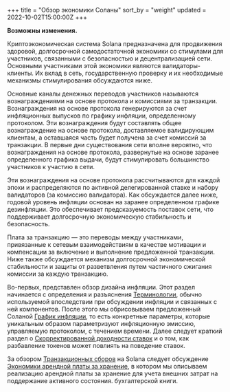 +++
title = "Обзор экономики Соланы"
sort_by = "weight"
updated = 2022-10-02T15:00:00Z
+++

**Возможны изменения.**

Криптоэкономическая система Solana предназначена для продвижения здоровой, долгосрочной самодостаточной экономики со стимулами для участников, связанными с безопасностью и децентрализацией сети. Основными участниками этой экономики являются валидаторы-клиенты. Их вклад в сеть, государственную проверку и их необходимые механизмы стимулирования обсуждаются ниже.

Основные каналы денежных переводов участников называются вознаграждениями на основе протокола и комиссиями за транзакции. Вознаграждения на основе протокола генерируются за счет инфляционных выпусков по графику инфляции, определенному протоколом. Эти вознаграждения будут составлять общее вознаграждение на основе протокола, доставляемое валидирующим клиентам, а оставшаяся часть будет получена за счет комиссий за транзакции. В первые дни существования сети вполне вероятно, что вознаграждения на основе протокола, развернутые на основе заранее определенного графика выдачи, будут стимулировать большинство участников к участию в сети.

Эти вознаграждения на основе протокола рассчитываются для каждой эпохи и распределяются по активной делегированной ставке и набору валидаторов (за комиссию валидатора). Как обсуждается далее ниже, годовой уровень инфляции основан на заранее определенном графике дезинфляции. Это обеспечивает предсказуемость поставок сети, что поддерживает долгосрочную экономическую стабильность и безопасность.

Плата за транзакцию — это переводы между участниками, привязанные к сетевым взаимодействиям в качестве мотивации и компенсации за включение и выполнение предложенной транзакции. Ниже также обсуждается механизм долгосрочной экономической стабильности и защиты от разветвления путем частичного сжигания комиссии за каждую транзакцию.

Во-первых, представлен обзор дизайна инфляции. Этот раздел начинается с определения и разъяснения [Терминологии](inflation/terminology/), обычно используемой впоследствии при обсуждении инфляции и связанных с ней компонентов. После этого мы обрисовываем предложенный Соланой [График инфляции](inflation/inflation_schedule/), то есть конкретные параметры, которые уникальным образом параметризуют инфляционную эмиссию, управляемую протоколом, с течением времени. Далее следует краткий раздел о [Скорректированной доходности ставок](inflation/adjusted_staking_yield/) и о том, как разбавление токенов может повлиять на поведение ставок.

За обзором [Транзакционных сборов](transaction_fees/) на Solana следует обсуждение [Экономики арендной платы за хранение](storage_rent_economics/), в котором мы описываем реализацию арендной платы за хранение для учета внешних затрат на поддержание активного состояния. бухгалтерской книги.

